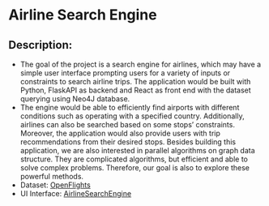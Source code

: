 # Airline Search Engine

## Description: 
- The goal of the project is a search engine for airlines, which may have a simple user interface prompting users for a variety of inputs or constraints to search airline trips.
  The application would be built with Python, FlaskAPI as backend and React as front end with the dataset querying using Neo4J database. 
- The engine would be able to efficiently find airports with different conditions such as operating with a specified country.
  Additionally, airlines can also be searched based on some stops’ constraints.
  Moreover, the application would also provide users with trip recommendations from their desired stops.
  Besides building this application, we are also interested in parallel algorithms on graph data structure.
  They are complicated algorithms, but efficient and able to solve complex problems.
  Therefore, our goal is also to explore these powerful methods.
- Dataset: [OpenFlights](https://openflights.org/about)
- UI Interface: [AirlineSearchEngine](https://www.figma.com/file/In2h6KoQH9RXrf9BFPGyMZ/Openflights?type=design&node-id=0%3A1&mode=design&t=8GXqx4j1h3zFhE5h-1)
